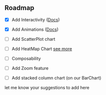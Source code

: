 ## Roadmap


- [x] Add Interactivity ([Docs](https://github.com/imaNNeoFighT/fl_chart/blob/master/repo_files/documentations/handle_touches.md))

- [x] Add Animations ([Docs](https://github.com/imaNNeoFighT/fl_chart/blob/master/repo_files/documentations/handle_animations.md))

- [ ] Add ScatterPlot chart

- [ ] Add HeatMap Chart [see more](https://altair-viz.github.io/gallery/simple_heatmap.html)

- [ ] Composability

- [ ] Add Zoom feature

- [ ] Add stacked column chart (on our BarChart)

let me know your suggestions to add here
